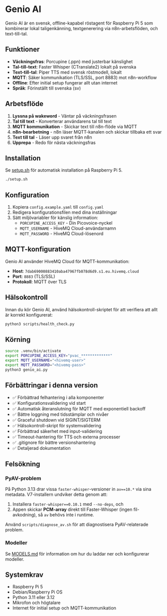 # Genio AI

Genio AI är en svensk, offline-kapabel röstagent för Raspberry Pi 5 som kombinerar lokal taligenkänning, textgenerering via n8n-arbetsflöden, och text-till-tal.

## Funktioner

- **Väckningsfras**: Porcupine (.ppn) med justerbar känslighet
- **Tal-till-text**: Faster Whisper (CTranslate2) lokalt på svenska
- **Text-till-tal**: Piper TTS med svensk röstmodell, lokalt
- **MQTT**: Säker kommunikation (TLS/SSL, port 8883) mot n8n-workflow
- **Offline**: Efter initial setup fungerar allt utan internet
- **Språk**: Förinställt till svenska (sv)

## Arbetsflöde

1. **Lyssna på wakeword** - Väntar på väckningsfrasen
2. **Tal till text** - Konverterar användarens tal till text
3. **MQTT kommunikation** - Skickar text till n8n-flöde via MQTT
4. **n8n-bearbetning** - n8n läser MQTT-kanalen och skickar tillbaka ett svar
5. **Text till tal** - Läser upp svaret från n8n
6. **Upprepa** - Redo för nästa väckningsfras

## Installation

Se [setup.sh](setup.sh) för automatisk installation på Raspberry Pi 5.

```bash
./setup.sh
```

## Konfiguration

1. Kopiera `config.example.yaml` till `config.yaml`
2. Redigera konfigurationsfilen med dina inställningar
3. Sätt miljövariabler för känslig information:
   - `PORCUPINE_ACCESS_KEY` - Din Picovoice-nyckel
   - `MQTT_USERNAME` - HiveMQ Cloud-användarnamn
   - `MQTT_PASSWORD` - HiveMQ Cloud-lösenord

## MQTT-konfiguration

Genio AI använder HiveMQ Cloud för MQTT-kommunikation:
- **Host**: `7dab69000883410aba47967fb078d6d9.s1.eu.hivemq.cloud`
- **Port**: `8883` (TLS/SSL)
- **Protokoll**: MQTT över TLS

## Hälsokontroll

Innan du kör Genio AI, använd hälsokontroll-skriptet för att verifiera att allt är korrekt konfigurerat:

```bash
python3 scripts/health_check.py
```

## Körning

```bash
source .venv/bin/activate
export PORCUPINE_ACCESS_KEY="pvac_*************"
export MQTT_USERNAME="<hivemq-user>"
export MQTT_PASSWORD="<hivemq-pass>"
python3 genio_ai.py
```

## Förbättringar i denna version

- ✅ Förbättrad felhantering i alla komponenter
- ✅ Konfigurationsvalidering vid start
- ✅ Automatisk återanslutning för MQTT med exponentiell backoff
- ✅ Bättre loggning med tidsstämplar och nivåer
- ✅ Graceful shutdown vid SIGINT/SIGTERM
- ✅ Hälsokontroll-skript för systemvalidering
- ✅ Förbättrad säkerhet med input-validering
- ✅ Timeout-hantering för TTS och externa processer
- ✅ .gitignore för bättre versionshantering
- ✅ Detaljerad dokumentation

## Felsökning

### PyAV-problem

På Python 3.13 drar vissa `faster-whisper`-versioner in `av==10.*` via sina metadata. V7-installern undviker detta genom att:
1) Installera `faster-whisper==0.10.1` med `--no-deps`, och
2) Appen skickar **PCM-array** direkt till Faster-Whisper (ingen fil-avkodning), så `av` behövs inte i runtime.

Använd `scripts/diagnose_av.sh` för att diagnostisera PyAV-relaterade problem.

### Modeller

Se [MODELS.md](MODELS.md) för information om hur du laddar ner och konfigurerar modeller.

## Systemkrav

- Raspberry Pi 5
- Debian/Raspberry Pi OS
- Python 3.11 eller 3.12
- Mikrofon och högtalare
- Internet för initial setup och MQTT-kommunikation
